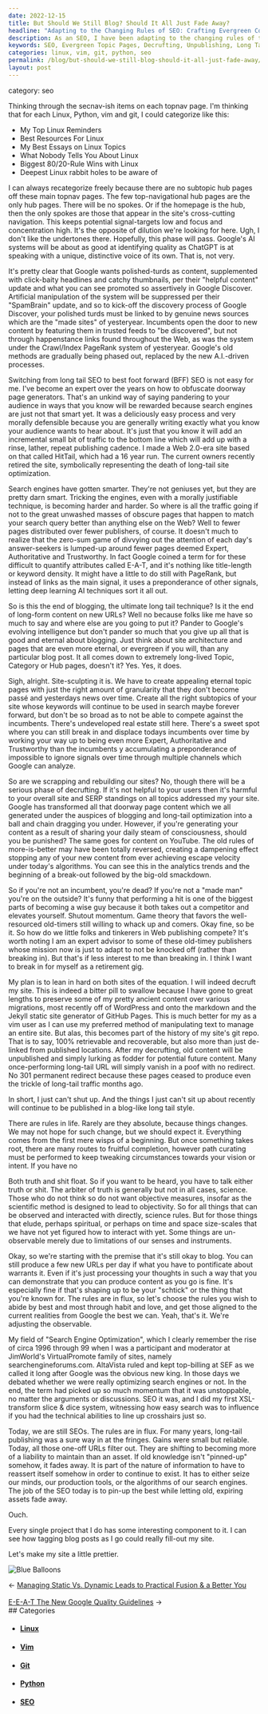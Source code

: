 ```yaml
---
date: 2022-12-15
title: But Should We Still Blog? Should It All Just Fade Away?
headline: "Adapting to the Changing Rules of SEO: Crafting Evergreen Content and Unpublishing Old Pages"
description: As an SEO, I have been adapting to the changing rules of the game and am now focusing on creating evergreen topic pages with the right level of detail, decrufting my website, and unpublishing old content to make way for new content. I am also striving to publish content in a blog-like long tail style, curating my path to keep up with the changing circumstances. Join me on my journey as I strive to create a website that is both helpful and polished.
keywords: SEO, Evergreen Topic Pages, Decrufting, Unpublishing, Long Tail Style, Curation, Polished Turds, Helpful Content, Linux, Python, Vim, Git, Long Tail SEO, Best Foot Forward SEO, Incumbents, Fading Assets, Interesting Components, Prettier
categories: linux, vim, git, python, seo
permalink: /blog/but-should-we-still-blog-should-it-all-just-fade-away/
layout: post
---
```


category: seo

Thinking through the secnav-ish items on each topnav page. I'm thinking that
for each Linux, Python, vim and git, I could categorize like this:

- My Top Linux Reminders
- Best Resources For Linux
- My Best Essays on Linux Topics
- What Nobody Tells You About Linux
- Biggest 80/20-Rule Wins with Linux
- Deepest Linux rabbit holes to be aware of

I can always recategorize freely because there are no subtopic hub pages off
these main topnav pages. The few top-navigational hub pages are the only hub
pages. There will be no spokes. Or if the homepage is the hub, then the only
spokes are those that appear in the site's cross-cutting navigation. This keeps
potential signal-targets low and focus and concentration high. It's the
opposite of dilution we're looking for here. Ugh, I don't like the undertones
there. Hopefully, this phase will pass. Google's AI systems will be about as
good at identifying quality as ChatGPT is at speaking with a unique,
distinctive voice of its own. That is, not very.

It's pretty clear that Google wants polished-turds as content, supplemented
with click-baity headlines and catchy thumbnails, per their "helpful content"
update and what you can see promoted so assertively in Google Discover.
Artificial manipulation of the system will be suppressed per their "SpamBrain"
update, and so to kick-off the discovery process of Google Discover, your
polished turds must be linked to by genuine news sources which are the "made
sites" of yesteryear. Incumbents open the door to new content by featuring them
in trusted feeds to "be discovered", but not through happenstance links found
throughout the Web, as was the system under the Crawl/Index PageRank system of
yesteryear. Google's old methods are gradually being phased out, replaced by
the new A.I.-driven processes.

Switching from long tail SEO to best foot forward (BFF) SEO is not easy for me.
I've become an expert over the years on how to obfuscate doorway page
generators. That's an unkind way of saying pandering to your audience in ways
that you know will be rewarded because search engines are just not that smart
yet. It was a deliciously easy process and very morally defensible because you
are generally writing exactly what you know your audience wants to hear about.
It's just that you know it will add an incremental small bit of traffic to the
bottom line which will add up with a rinse, lather, repeat publishing cadence.
I made a Web 2.0-era site based on that called HitTail, which had a 16 year
run. The current owners recently retired the site, symbolically representing
the death of long-tail site optimization.

Search engines have gotten smarter. They're not geniuses yet, but they are
pretty darn smart. Tricking the engines, even with a morally justifiable
technique, is becoming harder and harder. So where is all the traffic going if
not to the great unwashed masses of obscure pages that happen to match your
search query better than anything else on the Web? Well to fewer pages
distributed over fewer publishers, of course. It doesn't much to realize that
the zero-sum game of divvying out the attention of each day's answer-seekers is
lumped-up around fewer pages deemed Expert, Authoritative and Trustworthy. In
fact Google coined a term for for these difficult to quantify attributes called
E-A-T, and it's nothing like title-length or keyword density. It might have a
little to do still with PageRank, but instead of links as the main signal, it
uses a preponderance of other signals, letting deep learning AI techniques sort
it all out.

So is this the end of blogging, the ultimate long tail technique? Is it the end
of long-form content on new URLs? Well no because folks like me have so much to
say and where else are you going to put it? Pander to Google's evolving
intelligence but don't pander so much that you give up all that is good and
eternal about blogging. Just think about site architecture and pages that are
even more eternal, or evergreen if you will, than any particular blog post. It
all comes down to extremely long-lived Topic, Category or Hub pages, doesn't
it? Yes. Yes, it does.

Sigh, alright. Site-sculpting it is. We have to create appealing eternal topic
pages with just the right amount of granularity that they don't become passé
and yesterdays news over time. Create all the right subtopics of your site
whose keywords will continue to be used in search maybe forever forward, but
don't be so broad as to not be able to compete against the incumbents. There's
undeveloped real estate still here. There's a sweet spot where you can still
break in and displace todays incumbents over time by working your way up to
being even more Expert, Authoritative and Trustworthy than the incumbents y
accumulating a preponderance of impossible to ignore signals over time through
multiple channels which Google can analyze.

So are we scrapping and rebuilding our sites? No, though there will be a
serious phase of decrufting. If it's not helpful to your users then it's
harmful to your overall site and SERP standings on all topics addressed my your
site. Google has transformed all that doorway page content which we all
generated under the auspices of blogging and long-tail optimization into a ball
and chain dragging you under. However, if you're generating your content as a
result of sharing your daily steam of consciousness, should you be punished?
The same goes for content on YouTube. The old rules of more-is-better may have
been totally reversed, creating a dampening effect stopping any of your new
content from ever achieving escape velocity under today's algorithms. You can
see this in the analytics trends and the beginning of a break-out followed by
the big-old smackdown.

So if you're not an incumbent, you're dead? If you're not a "made man" you're
on the outside? It's funny that performing a hit is one of the biggest parts of
becoming a wise guy because it both takes out a competitor and elevates
yourself. Shutout momentum. Game theory that favors the well-resourced
old-timers still willing to whack up and comers. Okay fine, so be it. So how do
we little folks and tinkerers in Web publishing compete? It's worth noting I am
an expert advisor to some of these old-timey publishers whose mission now is
just to adapt to not be knocked off (rather than breaking in). But that's if
less interest to me than breaking in. I think I want to break in for myself as
a retirement gig.

My plan is to lean in hard on both sites of the equation. I will indeed decruft
my site. This is indeed a bitter pill to swallow because I have gone to great
lengths to preserve some of my pretty ancient content over various migrations,
most recently off of WordPress and onto the markdown and the Jekyll static site
generator of GitHub Pages. This is much better for my as a vim user as I can
use my preferred method of manipulating text to manage an entire site. But
alas, this becomes part of the history of my site's git repo. That is to say,
100% retrievable and recoverable, but also more than just de-linked from
published locations. After my decrufting, old content will be unpublished and
simply lurking as fodder for potential future content. Many once-performing
long-tail URL will simply vanish in a poof with no redirect. No 301 permanent
redirect because these pages ceased to produce even the trickle of long-tail
traffic months ago.

In short, I just can't shut up. And the things I just can't sit up about
recently will continue to be published in a blog-like long tail style.

There are rules in life. Rarely are they absolute, because things changes. We
may not hope for such change, but we should expect it. Everything comes from
the first mere wisps of a beginning. But once something takes root, there are
many routes to fruitful completion, however path curating must be performed to
keep tweaking circumstances towards your vision or intent. If you have no

Both truth and shit float. So if you want to be heard, you have to talk either
truth or shit. The arbiter of truth is generally but not in all cases, science.
Those who do not think so do not want objective measures, insofar as the
scientific method is designed to lead to objectivity. So for all things that
can be observed and interacted with directly, science rules. But for those
things that elude, perhaps spiritual, or perhaps on time and space size-scales
that we have not yet figured how to interact with yet. Some things are
un-observable merely due to limitations of our senses and instruments.

Okay, so we're starting with the premise that it's still okay to blog. You can
still produce a few new URLs per day if what you have to pontificate about
warrants it. Even if it's just processing your thoughts in such a way that you
can demonstrate that you can produce content as you go is fine. It's especially
fine if that's shaping up to be your "schtick" or the thing that you're known
for. The rules are in flux, so let's choose the rules you wish to abide by best
and most through habit and love, and get those aligned to the current realities
from Google the best we can. Yeah, that's it. We're adjusting the observable.

My field of "Search Engine Optimization", which I clearly remember the rise of
circa 1996 through 99 when I was a participant and moderator at JimWorld's
VirtualPromote family of sites, namely searchengineforums.com. AltaVista ruled
and kept top-billing at SEF as we called it long after Google was the obvious
new king. In those days we debated whether we were really optimizing search
engines or not. In the end, the term had picked up so much momentum that it was
unstoppable, no matter the arguments or discussions. SEO it was, and I did my
first XSL-transform slice & dice system, witnessing how easy search was to
influence if you had the technical abilities to line up crosshairs just so.

Today, we are still SEOs. The rules are in flux. For many years, long-tail
publishing was a sure way in at the fringes. Gains were small but reliable.
Today, all those one-off URLs filter out. They are shifting to becoming more of
a liability to maintain than an asset. If old knowledge isn't "pinned-up"
somehow, it fades away. It is part of the nature of information to have to
reassert itself somehow in order to continue to exist. It has to either seize
our minds, our production tools, or the algorithms of our search engines. The
job of the SEO today is to pin-up the best while letting old, expiring assets
fade away.

Ouch.

Every single project that I do has some interesting component to it. I can see
how tagging blog posts as I go could really fill-out my site.

Let's make my site a little prettier.

![Blue Balloons](/assets/images/blue-balloons.jpg)


<div class="arrow-links"><div class="post-nav-prev"><span class="arrow">&larr;&nbsp;</span><a href="/blog/managing-static-vs-dynamic-leads-to-practical-fusion-a-better-you/">Managing Static Vs. Dynamic Leads to Practical Fusion & a Better You</a></div> &nbsp; <div class="post-nav-next"><a href="/blog/e-e-a-t-the-new-google-quality-guidelines/">E-E-A-T The New Google Quality Guidelines</a><span class="arrow">&nbsp;&rarr;</span></div></div>
## Categories

<ul>
<li><h4><a href='/linux/'>Linux</a></h4></li>
<li><h4><a href='/vim/'>Vim</a></h4></li>
<li><h4><a href='/git/'>Git</a></h4></li>
<li><h4><a href='/python/'>Python</a></h4></li>
<li><h4><a href='/seo/'>SEO</a></h4></li></ul>
